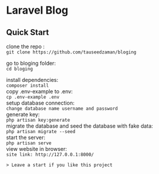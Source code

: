 # Laravel Blog 

## Quick Start

clone the repo :<br />
    ``` git clone https://github.com/tauseedzaman/bloging ``` <br />
    
go to bloging folder:<br />
    ``` cd bloging ```<br />

install dependencies:<br />
    ``` composer install ```<br />
copy .env-example to .env:<br />
    ``` cp .env-example .env ```<br />
setup database connection:<br />
    ``` change database name username and password     ```<br />
generate key:<br />
    ``` php artisan key:generate ```<br />
migrate the database and seed the database with fake data:<br />
    ``` php artisan migrate --seed ```<br />
start the server:<br />
    ``` php artisan serve ```<br />
view website in browser:<br />
    ``` site link: http://127.0.0.1:8000/ ```<br />

```> Leave a start if you like this project```
